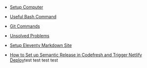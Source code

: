 - [Setup Computer](./setup-computer.md)
- [Useful Bash Command](./useful-bash-commands.md)
- [Git Commands](./git-commands.md)
- [Unsolved Problems](./unsolved-problems.md)

- [Setup Eleventy Markdown Site](./setup-eleventy-markdown-site.md)

- [How to Set up Semantic Release in Codefresh and Trigger Netlify Deploy](./setup-netlify-semantic-release-codefresh.md)test
test
test
test
